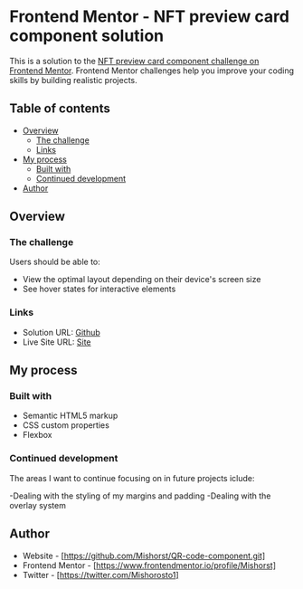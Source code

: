 # Frontend Mentor - NFT preview card component solution

This is a solution to the [NFT preview card component challenge on Frontend Mentor](https://www.frontendmentor.io/challenges/nft-preview-card-component-SbdUL_w0U). Frontend Mentor challenges help you improve your coding skills by building realistic projects.

## Table of contents

- [Overview](#overview)
  - [The challenge](#the-challenge)
  - [Links](#links)
- [My process](#my-process)
  - [Built with](#built-with)
  - [Continued development](#continued-development)
- [Author](#author)

## Overview

### The challenge

Users should be able to:

- View the optimal layout depending on their device's screen size
- See hover states for interactive elements

### Links

- Solution URL: [Github](https://github.com/Mishorst/NFT-preview-card-component)
- Live Site URL: [Site](https://nft-preview-card-component-misho.netlify.app/)

## My process

### Built with

- Semantic HTML5 markup
- CSS custom properties
- Flexbox

### Continued development

The areas I want to continue focusing on in future projects iclude:

-Dealing with the styling of my margins and padding
-Dealing with the overlay system

## Author

- Website - [https://github.com/Mishorst/QR-code-component.git]
- Frontend Mentor - [https://www.frontendmentor.io/profile/Mishorst]
- Twitter - [https://twitter.com/Mishorosto1]
